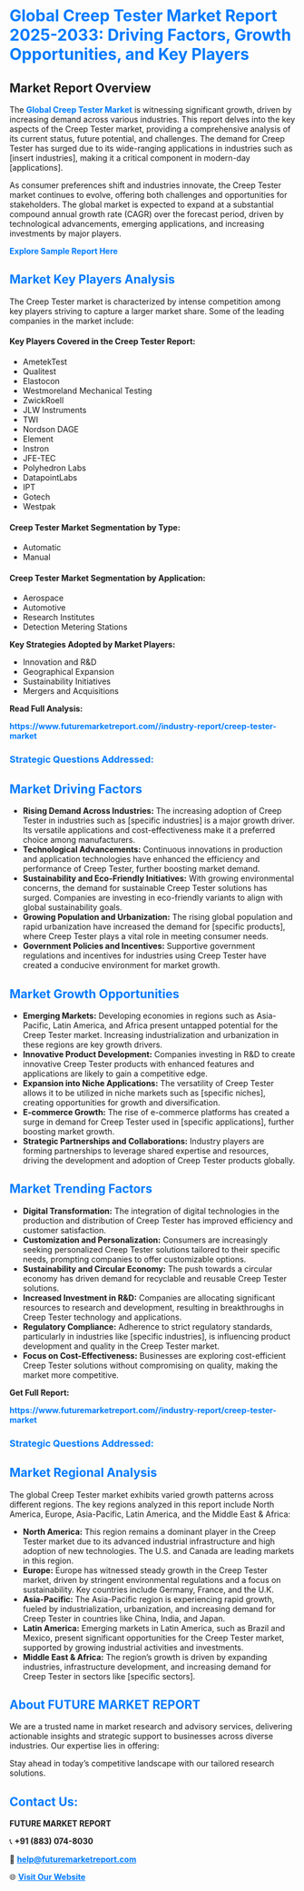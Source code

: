 <h1 style="color: #007BFF;">Global Creep Tester Market Report 2025-2033: Driving Factors, Growth Opportunities, and Key Players</h1>

<section id="overview">
<h2>Market Report Overview</h2>
<p>The <a href="https://www.futuremarketreport.com//industry-report/creep-tester-market" style="color: #007BFF; text-decoration: none;"><strong>Global Creep Tester Market</strong></a> is witnessing significant growth, driven by increasing demand across various industries. This report delves into the key aspects of the Creep Tester market, providing a comprehensive analysis of its current status, future potential, and challenges. The demand for Creep Tester has surged due to its wide-ranging applications in industries such as [insert industries], making it a critical component in modern-day [applications].</p>
<p>As consumer preferences shift and industries innovate, the Creep Tester market continues to evolve, offering both challenges and opportunities for stakeholders. The global market is expected to expand at a substantial compound annual growth rate (CAGR) over the forecast period, driven by technological advancements, emerging applications, and increasing investments by major players.</p>
</section>

<section id="overview">
<p><a href="https://www.futuremarketreport.com//request-sample/reportId=92226" style="color: #007BFF; text-decoration: none;"><strong>Explore Sample Report Here</strong></a></p>
</section>

<section id="key-players">
<h2 style="color: #007BFF;">Market Key Players Analysis</h2>
<p>The Creep Tester market is characterized by intense competition among key players striving to capture a larger market share. Some of the leading companies in the market include:</p>
<h4>Key Players Covered in the Creep Tester Report:</h4>
<ul><li>AmetekTest</li><li>Qualitest</li><li>Elastocon</li><li>Westmoreland Mechanical Testing</li><li>ZwickRoell</li><li>JLW Instruments</li><li>TWI</li><li>Nordson DAGE</li><li>Element</li><li>Instron</li><li>JFE-TEC</li><li>Polyhedron Labs</li><li>DatapointLabs</li><li>IPT</li><li>Gotech</li><li>Westpak</li></ul>
<h4>Creep Tester Market Segmentation by Type:</h4>
<ul><li>Automatic</li><li>Manual</li></ul>

<h4>Creep Tester Market Segmentation by Application:</h4>
<ul><li>Aerospace</li><li>Automotive</li><li>Research Institutes</li><li>Detection Metering Stations</li></ul>
<p><strong>Key Strategies Adopted by Market Players:</strong></p>
<ul>
<li>Innovation and R&D</li>
<li>Geographical Expansion</li>
<li>Sustainability Initiatives</li>
<li>Mergers and Acquisitions</li>
</ul>
</section>

<section>
<p><strong>Read Full Analysis: </strong></p><a href="https://www.futuremarketreport.com//industry-report/creep-tester-market" style="color: #007BFF; text-decoration: none;"><strong>https://www.futuremarketreport.com//industry-report/creep-tester-market</strong></a>
<h3 style="color: #007BFF;">Strategic Questions Addressed:</h3>
</section>

<section id="driving-factors">
<h2 style="color: #007BFF;">Market Driving Factors</h2>
<ul>
<li><strong>Rising Demand Across Industries:</strong> The increasing adoption of Creep Tester in industries such as [specific industries] is a major growth driver. Its versatile applications and cost-effectiveness make it a preferred choice among manufacturers.</li>
<li><strong>Technological Advancements:</strong> Continuous innovations in production and application technologies have enhanced the efficiency and performance of Creep Tester, further boosting market demand.</li>
<li><strong>Sustainability and Eco-Friendly Initiatives:</strong> With growing environmental concerns, the demand for sustainable Creep Tester solutions has surged. Companies are investing in eco-friendly variants to align with global sustainability goals.</li>
<li><strong>Growing Population and Urbanization:</strong> The rising global population and rapid urbanization have increased the demand for [specific products], where Creep Tester plays a vital role in meeting consumer needs.</li>
<li><strong>Government Policies and Incentives:</strong> Supportive government regulations and incentives for industries using Creep Tester have created a conducive environment for market growth.</li>
</ul>
</section>

<section id="growth-opportunities">
<h2 style="color: #007BFF;">Market Growth Opportunities</h2>
<ul>
<li><strong>Emerging Markets:</strong> Developing economies in regions such as Asia-Pacific, Latin America, and Africa present untapped potential for the Creep Tester market. Increasing industrialization and urbanization in these regions are key growth drivers.</li>
<li><strong>Innovative Product Development:</strong> Companies investing in R&D to create innovative Creep Tester products with enhanced features and applications are likely to gain a competitive edge.</li>
<li><strong>Expansion into Niche Applications:</strong> The versatility of Creep Tester allows it to be utilized in niche markets such as [specific niches], creating opportunities for growth and diversification.</li>
<li><strong>E-commerce Growth:</strong> The rise of e-commerce platforms has created a surge in demand for Creep Tester used in [specific applications], further boosting market growth.</li>
<li><strong>Strategic Partnerships and Collaborations:</strong> Industry players are forming partnerships to leverage shared expertise and resources, driving the development and adoption of Creep Tester products globally.</li>
</ul>
</section>

<section id="trending-factors">
<h2 style="color: #007BFF;">Market Trending Factors</h2>
<ul>
<li><strong>Digital Transformation:</strong> The integration of digital technologies in the production and distribution of Creep Tester has improved efficiency and customer satisfaction.</li>
<li><strong>Customization and Personalization:</strong> Consumers are increasingly seeking personalized Creep Tester solutions tailored to their specific needs, prompting companies to offer customizable options.</li>
<li><strong>Sustainability and Circular Economy:</strong> The push towards a circular economy has driven demand for recyclable and reusable Creep Tester solutions.</li>
<li><strong>Increased Investment in R&D:</strong> Companies are allocating significant resources to research and development, resulting in breakthroughs in Creep Tester technology and applications.</li>
<li><strong>Regulatory Compliance:</strong> Adherence to strict regulatory standards, particularly in industries like [specific industries], is influencing product development and quality in the Creep Tester market.</li>
<li><strong>Focus on Cost-Effectiveness:</strong> Businesses are exploring cost-efficient Creep Tester solutions without compromising on quality, making the market more competitive.</li>
</ul>
</section>

<section>
<p><strong>Get Full Report: </strong></p><a href="https://www.futuremarketreport.com//industry-report/creep-tester-market" style="color: #007BFF; text-decoration: none;"><strong>https://www.futuremarketreport.com//industry-report/creep-tester-market</strong></a>
<h3 style="color: #007BFF;">Strategic Questions Addressed:</h3>
</section>


<section id="regional-analysis">
<h2 style="color: #007BFF;">Market Regional Analysis</h2>
<p>The global Creep Tester market exhibits varied growth patterns across different regions. The key regions analyzed in this report include North America, Europe, Asia-Pacific, Latin America, and the Middle East & Africa:</p>
<ul>
<li><strong>North America:</strong> This region remains a dominant player in the Creep Tester market due to its advanced industrial infrastructure and high adoption of new technologies. The U.S. and Canada are leading markets in this region.</li>
<li><strong>Europe:</strong> Europe has witnessed steady growth in the Creep Tester market, driven by stringent environmental regulations and a focus on sustainability. Key countries include Germany, France, and the U.K.</li>
<li><strong>Asia-Pacific:</strong> The Asia-Pacific region is experiencing rapid growth, fueled by industrialization, urbanization, and increasing demand for Creep Tester in countries like China, India, and Japan.</li>
<li><strong>Latin America:</strong> Emerging markets in Latin America, such as Brazil and Mexico, present significant opportunities for the Creep Tester market, supported by growing industrial activities and investments.</li>
<li><strong>Middle East & Africa:</strong> The region’s growth is driven by expanding industries, infrastructure development, and increasing demand for Creep Tester in sectors like [specific sectors].</li>
</ul>
</section>

<footer>
<h2 style="color: #007BFF;">About FUTURE MARKET REPORT</h2>
<p>We are a trusted name in market research and advisory services, delivering actionable insights and strategic support to businesses across diverse industries. Our expertise lies in offering:</p>

<p>Stay ahead in today’s competitive landscape with our tailored research solutions.</p>

<h2 style="color: #007BFF;">Contact Us:</h2>
<p><strong>FUTURE MARKET REPORT</strong></p>
<p>📞 <strong>+91 (883) 074-8030</strong></p>
<p>📧 <strong><a href="mailto:help@futuremarketreport.com" style="color: #007BFF;">help@futuremarketreport.com</a></strong></p>
<p>🌐 <strong><a href="https://www.futuremarketreport.com/" style="color: #007BFF;">Visit Our Website</a></strong></p>
</footer>